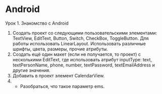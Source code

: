 # Android

Урок 1. Знакомство с Android
1. Создать проект со следующими пользовательскими элементами: TextView, EditText, Button, Switch, CheckBox, ToggleButton. Для работы использовать LinearLayout. Использовать различные шрифты, цвета, размеры, прочие атрибуты.
2. Создать ещё один макет (если не получается, то проект) с несколькими EditText, где использовать атрибут inputType: text, textPersonName, phone, number, textPassword, textEmailAddress и другие значения.
3. Добавить в проект элемент CalendarView.
4. * Разобраться, что такое параметр ems.
